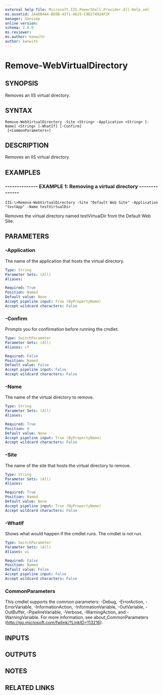 ```yaml
---
external help file: Microsoft.IIS.PowerShell.Provider.dll-Help.xml
ms.assetid: 2A4DB4A4-BE0B-4371-A625-C9D27492AF3F
manager: dansimp
online version: 
schema: 2.0.0
ms.reviewer:
ms.author: kenwith
author: kenwith
---
```


# Remove-WebVirtualDirectory

## SYNOPSIS
Removes an IIS virtual directory.

## SYNTAX

```
Remove-WebVirtualDirectory -Site <String> -Application <String> [-Name] <String> [-WhatIf] [-Confirm]
 [<CommonParameters>]
```

## DESCRIPTION
Removes an IIS virtual directory.

## EXAMPLES

### -------------- EXAMPLE 1: Removing a virtual directory --------------
```
IIS:\>Remove-WebVirtualDirectory -Site "Default Web Site" -Application "testApp" -Name testVirtualDir
```

Removes the virtual directory named testVirtualDir from the Default Web Site.

## PARAMETERS

### -Application
The name of the application that hosts the virtual directory.

```yaml
Type: String
Parameter Sets: (All)
Aliases: 

Required: True
Position: Named
Default value: None
Accept pipeline input: True (ByPropertyName)
Accept wildcard characters: False
```

### -Confirm
Prompts you for confirmation before running the cmdlet.

```yaml
Type: SwitchParameter
Parameter Sets: (All)
Aliases: cf

Required: False
Position: Named
Default value: False
Accept pipeline input: False
Accept wildcard characters: False
```

### -Name
The name of the virtual directory to remove.

```yaml
Type: String
Parameter Sets: (All)
Aliases: 

Required: True
Position: 0
Default value: None
Accept pipeline input: True (ByPropertyName)
Accept wildcard characters: False
```

### -Site
The name of the site that hosts the virtual directory to remove.

```yaml
Type: String
Parameter Sets: (All)
Aliases: 

Required: True
Position: Named
Default value: None
Accept pipeline input: True (ByPropertyName)
Accept wildcard characters: False
```

### -WhatIf
Shows what would happen if the cmdlet runs.
The cmdlet is not run.

```yaml
Type: SwitchParameter
Parameter Sets: (All)
Aliases: wi

Required: False
Position: Named
Default value: False
Accept pipeline input: False
Accept wildcard characters: False
```

### CommonParameters
This cmdlet supports the common parameters: -Debug, -ErrorAction, -ErrorVariable, -InformationAction, -InformationVariable, -OutVariable, -OutBuffer, -PipelineVariable, -Verbose, -WarningAction, and -WarningVariable. For more information, see about_CommonParameters (http://go.microsoft.com/fwlink/?LinkID=113216).

## INPUTS

## OUTPUTS

## NOTES

## RELATED LINKS

